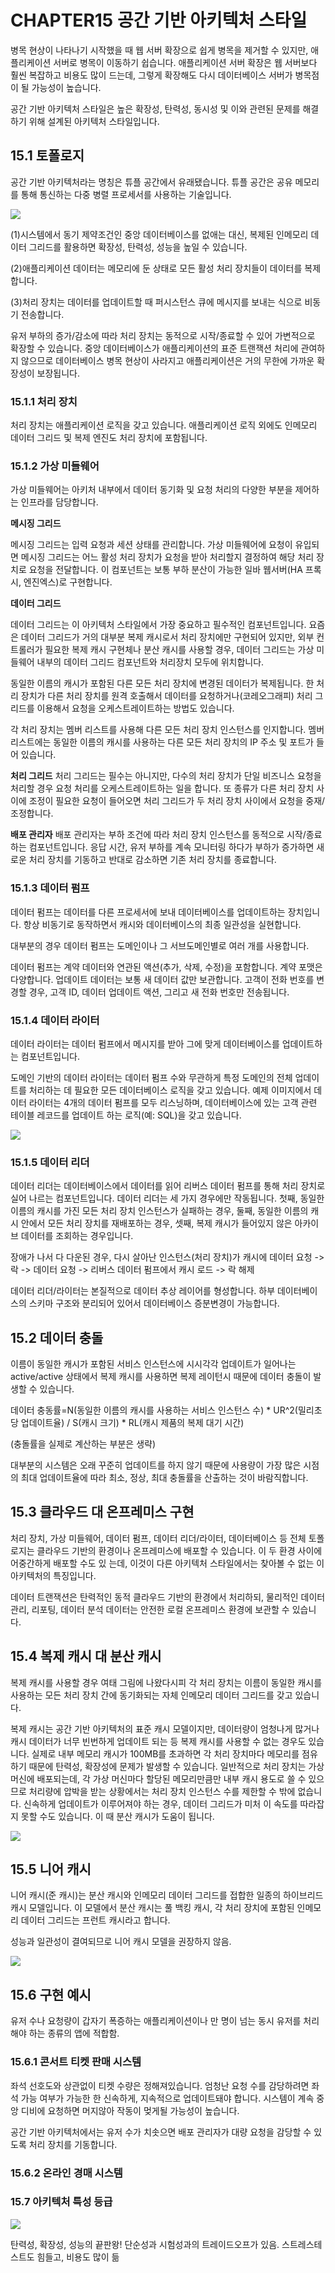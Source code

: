 # CHAPTER15 공간 기반 아키텍처 스타일

병목 현상이 나타나기 시작했을 때 웹 서버 확장으로 쉽게 병목을 제거할 수 있지만, 애플리케이션 서버로 병목이 이동하기 쉽습니다.
애플리케이션 서버 확장은 웹 서버보다 훨씬 복잡하고 비용도 많이 드는데, 그렇게 확장해도 다시 데이터베이스 서버가 병목점이 될 가능성이 높습니다.

공간 기반 아키텍처 스타일은 높은 확장성, 탄력성, 동시성 및 이와 관련된 문제를 해결하기 위해 설계된 아키텍처 스타일입니다.

## 15.1 토폴로지

공간 기반 아키텍처라는 명칭은 튜플 공간에서 유래됐습니다. 튜플 공간은 공유 메모리를 통해 통신하는 다중 병렬 프로세서를 사용하는 기술입니다.

<img src="./wynter/15-2.jpg" />

(1)시스템에서 동기 제약조건인 중앙 데이터베이스를 없애는 대신, 복제된 인메모리 데이터 그리드를 활용하면 확장성, 탄력성, 성능을 높일 수 있습니다.

(2)애플리케이션 데이터는 메모리에 둔 상태로 모든 활성 처리 장치들이 데이터를 복제합니다.

(3)처리 장치는 데이터를 업데이트할 때 퍼시스턴스 큐에 메시지를 보내는 식으로 비동기 전송합니다.

유저 부하의 증가/감소에 따라 처리 장치는 동적으로 시작/종료할 수 있어 가변적으로 확장할 수 있습니다. 중앙 데이터베이스가 애플리케이션의 표준 트랜잭션 처리에 관여하지 않으므로 데이터베이스 병목 현상이 사라지고 애플리케이션은 거의 무한에 가까운 확장성이 보장됩니다.

### 15.1.1 처리 장치

처리 장치는 애플리케이션 로직을 갖고 있습니다. 애플리케이션 로직 외에도 인메모리 데이터 그리드 및 복제 엔진도 처리 장치에 포함됩니다.

### 15.1.2 가상 미들웨어

가상 미들웨어는 아키처 내부에서 데이터 동기화 및 요청 처리의 다양한 부분을 제어하는 인프라를 담당합니다.

**메시징 그리드**

메시징 그리드는 입력 요청과 세션 상태를 관리합니다. 가상 미들웨어에 요청이 유입되면 메시징 그리드는 어느 활성 처리 장치가 요청을 받아 처리할지 결정하여 해당 처리 장치로 요청을 전달합니다. 이 컴포넌트는 보통 부하 분산이 가능한 일바 웹서버(HA 프록시, 엔진엑스)로 구현합니다.

**데이터 그리드**

데이터 그리드는 이 아키텍처 스타일에서 가장 중요하고 필수적인 컴포넌트입니다. 요즘은 데이터 그리드가 거의 대부분 복제 캐시로서 처리 장치에만 구현되어 있지만, 외부 컨트롤러가 필요한 복제 캐시 구현체나 분산 캐시를 사용할 경우, 데이터 그리드는 가상 미들웨어 내부의 데이터 그리드 컴포넌트와 처리장치 모두에 위치합니다.

동일한 이름의 캐시가 포함된 다른 모든 처리 장치에 변경된 데이터가 복제됩니다. 한 처리 장치가 다른 처리 장치를 원격 호출해서 데이터를 요청하거나(코레오그래피) 처리 그리드를 이용해서 요청을 오케스트레이트하는 방법도 있습니다.

각 처리 장치는 멤버 리스트를 사용해 다른 모든 처리 장치 인스턴스를 인지합니다. 멤버 리스트에는 동일한 이름의 캐시를 사용하는 다른 모든 처리 장치의 IP 주소 및 포트가 들어 있습니다.

**처리 그리드**
처리 그리드는 필수는 아니지만, 다수의 처리 장치가 단일 비즈니스 요청을 처리할 경우 요청 처리를 오케스트레이트하는 일을 합니다. 또 종류가 다른 처리 장치 사이에 조정이 필요한 요청이 들어오면 처리 그리드가 두 처리 장치 사이에서 요청을 중재/조정합니다.

**배포 관리자**
배포 관리자는 부하 조건에 따라 처리 장치 인스턴스를 동적으로 시작/종료하는 컴포넌트입니다. 응답 시간, 유저 부하를 계속 모니터링 하다가 부하가 증가하면 새로운 처리 장치를 기동하고 반대로 감소하면 기존 처리 장치를 종료합니다.

### 15.1.3 데이터 펌프

데이터 펌프는 데이터를 다른 프로세서에 보내 데이터베이스를 업데이트하는 장치입니다. 항상 비동기로 동작하면서 캐시와 데이터베이스의 최종 일관성을 실현합니다.

대부분의 경우 데이터 펌프는 도메인이나 그 서브도메인별로 여러 개를 사용합니다.

데이터 펌프는 계약 데이터와 연관된 액션(추가, 삭제, 수정)을 포함합니다. 계약 포맷은 다양합니다. 업데이트 데이터는 보통 새 데이터 값만 보관합니다. 고객이 전화 번호를 변경할 경우, 고객 ID, 데이터 업데이트 액션, 그리고 새 전화 번호만 전송됩니다.

### 15.1.4 데이터 라이터

데이터 라이터는 데이터 펌프에서 메시지를 받아 그에 맞게 데이터베이스를 업데이트하는 컴포넌트입니다.

도메인 기반의 데이터 라이터는 데이터 펌프 수와 무관하게 특정 도메인의 전체 업데이트를 처리하는 데 필요한 모든 데이터베이스 로직을 갖고 있습니다. 예제 이미지에서 데이터 라이터는 4개의 데이터 펌프를 모두 리스닝하며, 데이터베이스에 있는 고객 관련 테이블 레코드를 업데이트 하는 로직(예: SQL)을 갖고 있습니다.

<img src="./wynter/15-8.jpg">

### 15.1.5 데이터 리더

데이터 리더는 데이터베이스에서 데이터를 읽어 리버스 데이터 펌프를 통해 처리 장치로 실어 나르는 컴포넌트입니다. 데이터 리더는 세 가지 경우에만 작동됩니다. 첫째, 동일한 이름의 캐시를 가진 모든 처리 장치 인스턴스가 실패하는 경우, 둘째, 동일한 이름의 캐시 안에서 모든 처리 장치를 재배포하는 경우, 셋째, 복제 캐시가 들어있지 않은 아카이브 데이터를 조회하는 경우입니다.

장애가 나서 다 다운된 경우, 다시 살아난 인스턴스(처리 장치)가 캐시에 데이터 요청 -> 락 -> 데이터 요청 -> 리버스 데이터 펌프에서 캐시 로드 -> 락 해제

데이터 리더/라이터는 본질적으로 데이터 추상 레이어를 형성합니다. 하부 데이터베이스의 스키마 구조와 분리되어 있어서 데이터베이스 증분변경이 가능합니다.

## 15.2 데이터 충돌

이름이 동일한 캐시가 포함된 서비스 인스턴스에 시시각각 업데이트가 일어나는 active/active 상태에서 복제 캐시를 사용하면 복제 레이턴시 때문에 데이터 충돌이 발생할 수 있습니다.

데이터 충동률=N(동일한 이름의 캐시를 사용하는 서비스 인스턴스 수) * UR^2(밀리초 당 업데이트율) / S(캐시 크기) * RL(캐시 제품의 복제 대기 시간)

(충돌률을 실제로 계산하는 부분은 생략)

대부분의 시스템은 오래 꾸준히 업데이트를 하지 않기 때문에 사용량이 가장 많은 시점의 최대 업데이트율에 따라 최소, 정상, 최대 충돌률을 산출하는 것이 바람직합니다.

## 15.3 클라우드 대 온프레미스 구현

처리 장치, 가상 미들웨어, 데이터 펌프, 데이터 리더/라이터, 데이터베이스 등 전체 토폴로지는 클라우드 기반의 환경이나 온프레미스에 배포할 수 있습니다. 이 두 환경 사이에 어중간하게 배포할 수도 있 는데, 이것이 다른 아키텍처 스타일에서는 찾아볼 수 없는 이 아키텍처의 특징입니다.

데이터 트랜잭션은 탄력적인 동적 클라우드 기반의 환경에서 처리하되, 물리적인 데이터 관리, 리포팅, 데이터 분석 데이터는 안전한 로컬 온프레미스 환경에 보관할 수 있습니다.

## 15.4 복제 캐시 대 분산 캐시

복제 캐시를 사용할 경우 여태 그림에 나왔다시피 각 처리 장치는 이름이 동일한 캐시를 사용하는 모든 처리 장치 간에 동기화되는 자체 인메모리 데이터 그리드를 갖고 있습니다.

복제 캐시는 공간 기반 아키텍처의 표준 캐시 모델이지만, 데이터량이 엄청나게 많거나 캐시 데이터가 너무 빈번하게 업데이트 되는 등 복제 캐시를 사용할 수 없는 경우도 있습니다. 실제로 내부 메모리 캐시가 100MB를 초과하면 각 처리 장치마다 메모리를 점유하기 때문에 탄력성, 확장성에 문제가 발생할 수 있습니다. 일반적으로 처리 장치는 가상 머신에 배포되는데, 각 가상 머신마다 할당된 메모리만큼만 내부 캐시 용도로 쓸 수 있으므로 처리량에 압박을 받는 상황에서는 처리 장치 인스턴스 수를 제한할 수 밖에 없습니다. 신속하게 업데이트가 이루어져야 하는 경우, 데이터 그리드가 미처 이 속도를 따라잡지 못할 수도 있습니다. 이 때 분산 캐시가 도움이 됩니다.

<img src="./wynter/15-13.jpg" />

## 15.5 니어 캐시

니어 캐시(준 캐시)는 분산 캐시와 인메모리 데이터 그리드를 접합한 일종의 하이브리드 캐시 모델입니다. 이 모델에서 분산 캐시는 풀 백킹 캐시, 각 처리 장치에 포함된 인메모리 데이터 그리드는 프런트 캐시라고 합니다.

성능과 일관성이 결여되므로 니어 캐시 모델을 권장하지 않음.

<img src="./wynter/15-14.jpg" />

## 15.6 구현 예시

유저 수나 요청량이 갑자기 폭증하는 애플리케이션이나 만 명이 넘는 동시 유저를 처리해야 하는 종류의 앱에 적합함.

### 15.6.1 콘서트 티켓 판매 시스템

좌석 선호도와 상관없이 티켓 수량은 정해져있습니다. 엄청난 요청 수를 감당하려면 좌석 가능 여부가 가능한 한 신속하게, 지속적으로 업데이트돼야 합니다. 시스템이 계속 중앙 디비에 요청하면 머지않아 작동이 멎게될 가능성이 높습니다.

공간 기반 아키텍처에서는 유저 수가 치솟으면 배포 관리자가 대량 요청을 감당할 수 있도록 처리 장치를 기동합니다. 

### 15.6.2 온라인 경매 시스템

### 15.7 아키텍처 특성 등급

<img src="./wynter/15-15.jpg" />

탄력성, 확장성, 성능의 끝판왕! 단순성과 시험성과의 트레이드오프가 있음. 스트레스테스트도 힘들고, 비용도 많이 듦